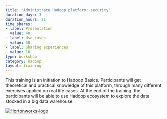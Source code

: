 ```yaml
---
title: "Administrate Hadoop platform: security"
duration_days: 3
duration_hours: 21
time_shares:
- label: Presentation
  value: 40
- label: Use cases
  value: 50
- label: Sharing experiences
  value: 10
type: Workshop
category: hadoop
layout: training
---
```


This training is an initiation to Hadoop Basics. Participants will get theoretical and practical knowledge of this platform, through many different exercises applied on real life cases. At the end of the training, the participants will be able to use Hadoop ecosystem to explore the data stocked in a big data warehouse.

[![Hortonworks-logo](//d1ri137x9edlub.cloudfront.net/uploads/training_partner/logo/2/large_HW_logo.png)](http://hortonworks.com/partner/octo)
